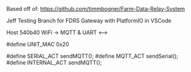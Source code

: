 Based off of: https://github.com/timmbogner/Farm-Data-Relay-System


Jeff Testing Branch for FDRS Gateway with PlatformIO in VSCode

Host 540b40
WiFi -> MQTT & UART <-->

#define UNIT_MAC           0x20


#define SERIAL_ACT     sendMQTT();
#define MQTT_ACT       sendSerial();   
#define INTERNAL_ACT   sendMQTT();